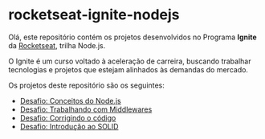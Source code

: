 # rocketseat-ignite-nodejs

Olá, este repositório contém os projetos desenvolvidos no Programa **Ignite** da [Rocketseat](https://rocketseat.com.br/), trilha Node.js.

O Ignite é um curso voltado à aceleração de carreira, buscando trabalhar tecnologias e projetos que estejam alinhados às demandas do mercado.

Os projetos deste repositório são os seguintes:

* [Desafio: Conceitos do Node.js](https://github.com/fpsaraiva/ignite-nodejs-desafio01)
* [Desafio: Trabalhando com Middlewares](https://github.com/fpsaraiva/ignite-nodejs-desafio02)
* [Desafio: Corrigindo o código](https://github.com/fpsaraiva/ignite-nodejs-desafio03)
* [Desafio: Introdução ao SOLID](https://github.com/fpsaraiva/ignite-nodejs-solid)
